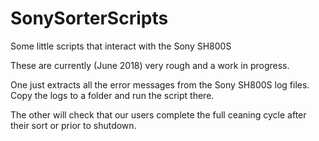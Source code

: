 # SonySorterScripts
Some little scripts that interact with the Sony SH800S

These are currently (June 2018) very rough and a work in progress.

One just extracts all the error messages from the Sony SH800S log files.  Copy the logs to a folder and run the script there.

The other will  check that our users complete the full ceaning cycle after their sort or prior to shutdown.
